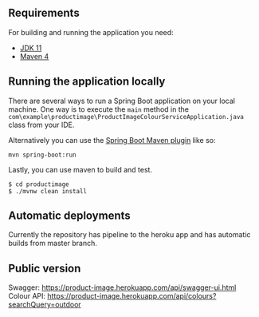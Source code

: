 ## Requirements

For building and running the application you need:

- [JDK 11](https://www.oracle.com/java/technologies/javase-jdk11-downloads.html)
- [Maven 4](https://maven.apache.org)

## Running the application locally

There are several ways to run a Spring Boot application on your local machine. One way is to execute the `main` method in the `com\example\productimage\ProductImageColourServiceApplication.java` class from your IDE.

Alternatively you can use the [Spring Boot Maven plugin](https://docs.spring.io/spring-boot/docs/current/reference/html/build-tool-plugins-maven-plugin.html) like so:

```shell
mvn spring-boot:run
```

Lastly, you can use maven to build and test.

```shell
$ cd productimage
$ ./mvnw clean install
```

## Automatic deployments

Currently the repository has pipeline to the heroku app and has automatic builds from master branch.

## Public version

Swagger: https://product-image.herokuapp.com/api/swagger-ui.html
Colour API: https://product-image.herokuapp.com/api/colours?searchQuery=outdoor
